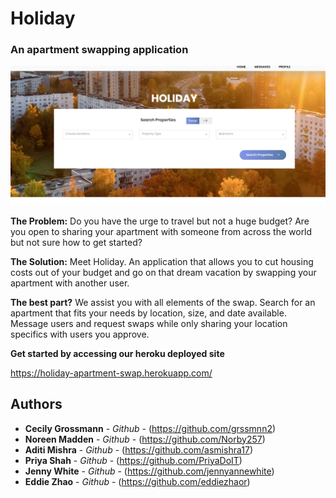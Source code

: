# Holiday

### An apartment swapping application

![Home Screen](./client/template/realestate/img/home.PNG)

**The Problem:** Do you have the urge to travel but not a huge budget? Are you open to sharing your apartment with someone from across the world but not sure how to get started?

**The Solution:** Meet Holiday. An application that allows you to cut housing costs out of your budget and go on that dream vacation by swapping your apartment with another user. 

**The best part?** We assist you with all elements of the swap. Search for an apartment that fits your needs by location, size, and date available. Message users and request swaps while only sharing your location specifics with users you approve.

**Get started by accessing our heroku deployed site**

https://holiday-apartment-swap.herokuapp.com/

## Authors

* **Cecily Grossmann** - *Github* - (https://github.com/grssmnn2)
* **Noreen Madden** - *Github* - (https://github.com/Norby257)
* **Aditi Mishra** - *Github* - (https://github.com/asmishra17)
* **Priya Shah** - *Github* - (https://github.com/PriyaDoIT)
* **Jenny White** - *Github* - (https://github.com/jennyannewhite)
* **Eddie Zhao** - *Github* - (https://github.com/eddiezhaor)